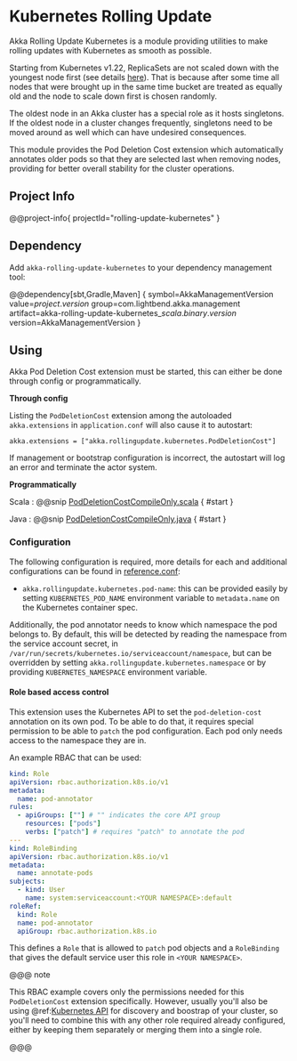 # Kubernetes Rolling Update

Akka Rolling Update Kubernetes is a module providing utilities to make rolling updates with Kubernetes as smooth as possible.

Starting from Kubernetes v1.22, ReplicaSets are not scaled down with the youngest node first (see details [here](https://github.com/kubernetes/enhancements/tree/master/keps/sig-apps/2185-random-pod-select-on-replicaset-downscale)). That is because after some time all nodes that were brought up in the same time bucket are treated as equally old and the node to scale down first is chosen randomly.

The oldest node in an Akka cluster has a special role as it hosts singletons. If the oldest node in a cluster changes frequently, singletons need to be moved around as well which can have undesired consequences.

This module provides the Pod Deletion Cost extension which automatically annotates older pods so that they are selected last when removing nodes, providing for better overall stability for the cluster operations.

## Project Info

@@project-info{ projectId="rolling-update-kubernetes" }


## Dependency

Add `akka-rolling-update-kubernetes` to your dependency management tool:

@@dependency[sbt,Gradle,Maven] {
symbol=AkkaManagementVersion
value=$project.version$
group=com.lightbend.akka.management
artifact=akka-rolling-update-kubernetes_$scala.binary.version$
version=AkkaManagementVersion
}


## Using

Akka Pod Deletion Cost extension must be started, this can either be done through config or programmatically.

**Through config**

Listing the `PodDeletionCost` extension among the autoloaded `akka.extensions` in `application.conf` will also cause it to autostart:

```
akka.extensions = ["akka.rollingupdate.kubernetes.PodDeletionCost"]
```

If management or bootstrap configuration is incorrect, the autostart will log an error and terminate the actor system.

**Programmatically**

Scala
:  @@snip [PodDeletionCostCompileOnly.scala](/rolling-update-kubernetes/src/test/scala/doc/akka/rollingupdate/kubernetes/PodDeletionCostCompileOnly.scala) { #start }

Java
:  @@snip [PodDeletionCostCompileOnly.java](/rolling-update-kubernetes/src/test/java/jdoc/akka/rollingupdate/kubernetes/PodDeletionCostCompileOnly.java) { #start }


### Configuration

The following configuration is required, more details for each and additional configurations can be found in [reference.conf](https://github.com/akka/akka-management/blob/main/rolling-updates-kubernetes/src/main/resources/reference.conf):

* `akka.rollingupdate.kubernetes.pod-name`: this can be provided easily by setting `KUBERNETES_POD_NAME` environment variable to `metadata.name` on the Kubernetes container spec.

Additionally, the pod annotator needs to know which namespace the pod belongs to. By default, this will be detected by reading the namespace
from the service account secret, in `/var/run/secrets/kubernetes.io/serviceaccount/namespace`, but can be overridden by
setting `akka.rollingupdate.kubernetes.namespace` or by providing `KUBERNETES_NAMESPACE` environment variable.

#### Role based access control

This extension uses the Kubernetes API to set the `pod-deletion-cost` annotation on its own pod. To be able to do that, it requires special permission to be able to `patch` the pod configuration. Each pod only needs access to the namespace they are in.

An example RBAC that can be used:
```yaml
kind: Role
apiVersion: rbac.authorization.k8s.io/v1
metadata:
  name: pod-annotator
rules:
  - apiGroups: [""] # "" indicates the core API group
    resources: ["pods"]
    verbs: ["patch"] # requires "patch" to annotate the pod
---
kind: RoleBinding
apiVersion: rbac.authorization.k8s.io/v1
metadata:
  name: annotate-pods
subjects:
  - kind: User
    name: system:serviceaccount:<YOUR NAMESPACE>:default
roleRef:
  kind: Role
  name: pod-annotator
  apiGroup: rbac.authorization.k8s.io
```

This defines a `Role` that is allowed to `patch` pod objects and a `RoleBinding`
that gives the default service user this role in `<YOUR NAMESPACE>`.

@@@ note

This RBAC example covers only the permissions needed for this `PodDeletionCost` extension specifically. However, usually you'll also be using @ref:[Kubernetes API](bootstrap/kubernetes-api.md) for discovery and boostrap of your cluster, so you'll need to combine this with any other role required already configured, either by keeping them separately or merging them into a single role.

@@@



